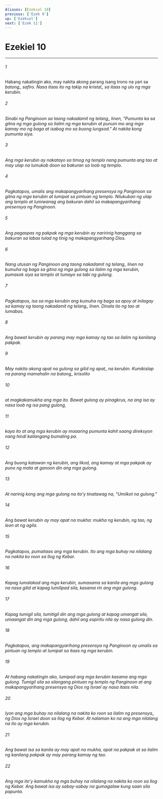 ```yaml
---
Aliases: [Ezekiel 10]
previous: ['Ezek 9']
up: ['Ezekiel']
next: ['Ezek 11']
---
```

# Ezekiel 10

***






















###### 1 










Habang nakatingin ako, may nakita akong parang isang trono na yari sa <i class="trans-change">batong_ safiro. Nasa itaas ito ng takip <i class="trans-change">na kristal_ sa itaas ng ulo ng mga kerubin. 





















###### 2 










Sinabi ng Panginoon sa taong nakadamit ng <i class="trans-change">telang_ linen, "Pumunta ka sa gitna ng mga gulong sa ilalim ng mga kerubin at punuin mo ang mga kamay mo ng baga at isabog mo sa buong lungsod." At nakita kong pumunta siya. 





















###### 3 










Ang mga kerubin ay nakatayo sa timog ng templo nang pumunta ang tao at may ulap na lumukob doon sa bakuran sa loob ng templo. 





















###### 4 










Pagkatapos, umalis ang makapangyarihang presensya ng Panginoon sa gitna ng mga kerubin at lumipat sa pintuan ng templo. Nilukuban ng ulap ang templo at lumiwanag ang bakuran dahil sa makapangyarihang presensya ng Panginoon. 





















###### 5 










Ang pagaspas ng pakpak ng mga kerubin ay naririnig hanggang sa bakuran sa labas tulad ng tinig ng makapangyarihang Dios. 





















###### 6 










Nang utusan ng Panginoon ang taong nakadamit ng <i class="trans-change">telang_ linen na kumuha ng baga sa gitna ng mga gulong sa ilalim ng mga kerubin, pumasok siya sa templo at tumayo sa tabi ng gulong. 





















###### 7 










Pagkatapos, isa sa mga kerubin ang kumuha ng baga sa apoy at inilagay sa kamay ng taong nakadamit ng <i class="trans-change">telang_ linen. Dinala ito ng tao at lumabas. 





















###### 8 










Ang bawat kerubin ay parang may mga kamay ng tao sa ilalim ng kanilang pakpak. 





















###### 9 










May nakita akong apat na gulong sa gilid ng <i class="trans-change">apat_ na kerubin. Kumikislap na parang <i class="trans-change">mamahalin na batong_ krisolito 





















###### 10 










at magkakamukha ang mga ito. Bawat gulong ay pinagkrus, na ang isa ay nasa loob ng isa pang gulong, 





















###### 11 










kaya ito at ang mga kerubin ay maaaring pumunta kahit saang direksyon nang hindi kailangang bumaling pa. 





















###### 12 










Ang buong katawan ng kerubin, ang likod, ang kamay at mga pakpak ay puno ng mata at ganoon din ang mga gulong. 





















###### 13 










At narinig kong ang mga gulong na itoʼy tinatawag na, "Umiikot na gulong." 





















###### 14 










Ang bawat kerubin ay may apat na mukha: mukha ng kerubin, ng tao, ng leon at ng agila. 





















###### 15 










Pagkatapos, pumaitaas ang mga kerubin. Ito ang mga buhay na nilalang na nakita ko roon sa Ilog ng Kebar. 





















###### 16 










Kapag lumalakad ang mga kerubin, sumasama sa kanila ang mga gulong na nasa gilid at kapag lumilipad sila, kasama rin ang mga gulong. 





















###### 17 










Kapag tumigil sila, tumitigil din ang mga gulong at kapag umangat sila, umaangat din ang mga gulong, dahil ang espiritu nila ay nasa gulong din. 





















###### 18 










Pagkatapos, ang makapangyarihang presensya ng Panginoon ay umalis sa pintuan ng templo at lumipat sa itaas ng mga kerubin. 





















###### 19 










At habang nakatingin ako, lumipad ang mga kerubin kasama ang mga gulong. Tumigil sila sa silangang pintuan ng templo ng Panginoon at ang makapangyarihang presensya ng Dios ng Israel ay nasa itaas nila. 





















###### 20 










Iyon ang mga buhay na nilalang na nakita ko roon sa ilalim <i class="trans-change">ng presensya_ ng Dios ng Israel doon sa Ilog ng Kebar. At nalaman ko na ang mga nilalang na ito ay mga kerubin. 





















###### 21 










Ang bawat isa sa kanila ay may apat na mukha, apat na pakpak at sa ilalim ng kanilang pakpak ay may parang kamay ng tao. 





















###### 22 










Ang mga itoʼy kamukha ng mga buhay na nilalang na nakita ko roon sa Ilog ng Kebar. Ang bawat isa ay sabay-sabay na gumagalaw kung saan sila papunta.
